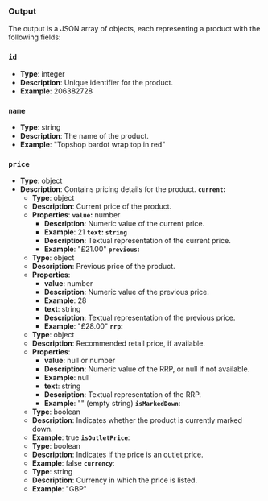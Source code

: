 ### Output
The output is a JSON array of objects, each representing a product with the following fields:
### `id`
- **Type**: integer
- **Description**: Unique identifier for the product.
- **Example**: 206382728
### `name`
- **Type**: string
- **Description**: The name of the product.
- **Example**: "Topshop bardot wrap top in red"
### `price`
- **Type**: object
- **Description**: Contains pricing details for the product.
	**`current`:**
	- **Type**: object
	- **Description**: Current price of the product.
	- **Properties**:
		**`value`:** number
		- **Description**: Numeric value of the current price.
		- **Example**: 21
		**`text`: `string`**
		- **Description**: Textual representation of the current price.
		- **Example**: "£21.00"
	**`previous`:**
	- **Type**: object
	- **Description**: Previous price of the product.
	- **Properties**:
		- **value**: number
		- **Description**: Numeric value of the previous price.
		- **Example**: 28
		- **text**: string
		- **Description**: Textual representation of the previous price.
		- **Example**: "£28.00"
	**`rrp`:**
	- **Type**: object
	- **Description**: Recommended retail price, if available.
	- **Properties**:
		- **value**: null or number
		- **Description**: Numeric value of the RRP, or null if not available.
		- **Example**: null
		- **text**: string
		- **Description**: Textual representation of the RRP.
		- **Example**: "" (empty string)
	**`isMarkedDown`**:
	- **Type**: boolean
	- **Description**: Indicates whether the product is currently marked down.
	- **Example**: true
	**`isOutletPrice`**:
	- **Type**: boolean
	- **Description**: Indicates if the price is an outlet price.
	- **Example**: false
	**`currency`**:
	- **Type**: string
	- **Description**: Currency in which the price is listed.
	- **Example**: "GBP"
